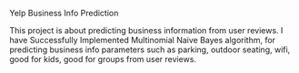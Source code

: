 Yelp Business Info Prediction

This project is about predicting business information from user reviews. I have Successfully Implemented Multinomial Naive Bayes algorithm, for predicting business info parameters such as parking, outdoor seating, wifi, good for kids, good for groups from user reviews.
